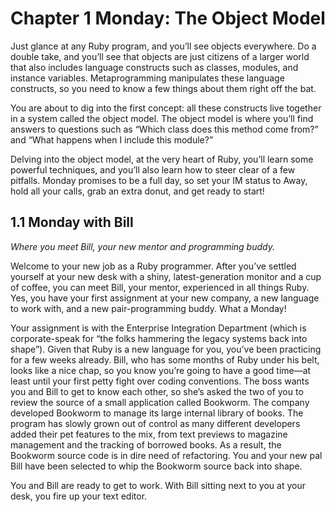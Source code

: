 Chapter 1 Monday: The Object Model
==================================

Just glance at any Ruby program, and you’ll see objects everywhere.
Do a double take, and you’ll see that objects are just citizens of a larger
world that also includes language constructs such as classes, modules,
and instance variables. Metaprogramming manipulates these language
constructs, so you need to know a few things about them right off
the bat.

You are about to dig into the first concept: all these constructs live together
in a system called the object model. The object model is where
you’ll find answers to questions such as “Which class does this method
come from?” and “What happens when I include this module?”

Delving into the object model, at the very heart of Ruby, you’ll learn
some powerful techniques, and you’ll also learn how to steer clear of a
few pitfalls. Monday promises to be a full day, so set your IM status to
Away, hold all your calls, grab an extra donut, and get ready to start!

1.1 Monday with Bill
----------------------------------

*Where you meet Bill, your new mentor and programming buddy.*

Welcome to your new job as a Ruby programmer. After you’ve settled
yourself at your new desk with a shiny, latest-generation monitor and
a cup of coffee, you can meet Bill, your mentor, experienced in all things
Ruby. Yes, you have your first assignment at your new company, a new
language to work with, and a new pair-programming buddy. What a
Monday!

Your assignment is with the Enterprise Integration Department (which
is corporate-speak for “the folks hammering the legacy systems back into shape”). Given that Ruby is a new language for you, you’ve been
practicing for a few weeks already. Bill, who has some months of Ruby
under his belt, looks like a nice chap, so you know you’re going to have
a good time—at least until your first petty fight over coding conventions.
The boss wants you and Bill to get to know each other, so she’s asked
the two of you to review the source of a small application called Bookworm.
The company developed Bookworm to manage its large internal
library of books. The program has slowly grown out of control as many
different developers added their pet features to the mix, from text previews
to magazine management and the tracking of borrowed books. As
a result, the Bookworm source code is in dire need of refactoring. You
and your new pal Bill have been selected to whip the Bookworm source
back into shape.

You and Bill are ready to get to work. With Bill sitting next to you at
your desk, you fire up your text editor.

